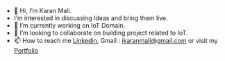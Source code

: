 - 👋 Hi, I’m Karan Mali.
-  I’m interested in discussing Ideas and bring them live.
- 🌱 I’m currently working on IoT Domain.
- 💞️ I’m looking to collaborate on building project related to IoT.
- 📫 How to reach me [Linkedin](https://www.linkedin.com/in/karan-mali-iot-engineer/), Gmail : ikaranmali@gmail.com or visit my [Portfolio](https://ikaranmali.github.io/ikaranmali/)

